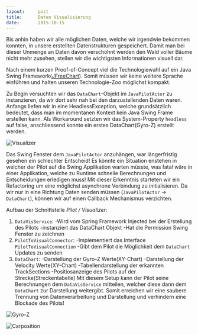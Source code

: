 ```yaml
---
layout:     post
title:      Daten Visualisierung
date:       2015-10-15
---
```


Bis anhin haben wir alle möglichen Daten, welche wir irgendwie bekommen konnten, in unsere erstellten Datenstrukturen gespeichert. Damit man bei dieser Unmenge an Daten davon verschohnt werden den Wald voller Bäume nicht mehr zusehen, stellen wir die wichtigsten Informationen visuell dar.

Nach einem kurzen Proof-of-Concept viel die Technologiewahl auf ein Java Swing Framework([JFreeChart](http://www.jfree.org/jsfreechart/)). Somit müssen wir keine weitere Sprache einführen und halten unseren Technologie-Zoo möglichst kompakt.

Zu Begin versuchten wir das `DataChart`-Objekt im `JavaPilotActor` zu instanzieren, da wir dort sehr nah bei den darzustellenden Daten waren. Anfangs liefen wir in eine HeadlessException, welche grundsätzlich bedeutet, dass man im momentanen Kontext kein Java Swing Frame erstellen kann. Als Workaround setzten wir das System-Property `headless` auf false, anschliessend konnte ein erstes DataChart(Gyro-Z) erstellt werden.

![Visualizer](/ChallP1/images/visualizer.png)

Das Swing Fenster dem `JavaPilotActor` anzuhängen, war längerfristig gesehen ein schlechter Entscheid! Es könnte ein Situation enstehen in welcher der Pilot auf die Swing Applikation warten müsste, was fatal wäre in einer Applikation, welche zu Runtime schnelle Berechnungen und Entscheidungen erledigen muss! Mit dieser Erkenntnis starteten wir ein Refactoring um eine möglichst asynchrone Verbindung zu initialisieren. Da wir nur in eine Richtung Daten senden müssen (`JavaPilotActor` -> `DataChart`), können wir auf einen Callback Mechanismus verzichten.

Aufbau der Schnittstelle *Pilot / Visualizer*:

1. `DataVisService`: -Wird vom Spring Framework Injected bei der Erstellung des Pilots
                     -instanziert das DataChart Objekt
                     -Hat die Permission Swing Fenster zu zeichnen
2. `PilotToVisualConnector`: -Implementiert das Interface `PilotToVisualConnection`
                             -Gibt dem Pilot die Möglichkeit dem `DataChart` Updates zu senden
3. `DataChart`: -Darstellung der Gyro-Z Werte(XY-Chart)
                -Darstellung der Velocity Werte(XY-Chart)
                -Tabellendarstellung der erkannten TrackSections
                -Positiosanzeige des Pilots auf der Strecke(Streckentabelle)
Mit diesem Setup kann der Pilot seine Berechnungen dem `DataVisService` mitteilen, welcher diese dann dem `DataChart` zur Darstellung weitergibt. Somit erreichen wir eine saubere Trennung von Datenverarbeitung und Darstellung und verhindern eine Blockade des Pilots!


![Gyro-Z](/ChallP1/images/visualize-gyro.gif)

![Carposition](/ChallP1/images/visualize-sections.gif)

